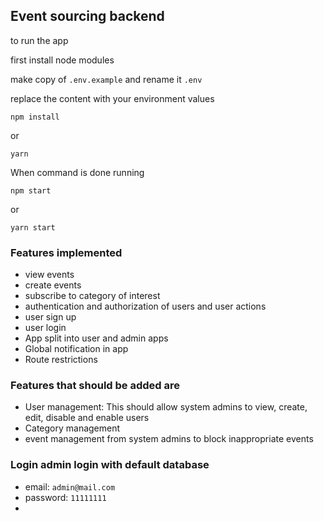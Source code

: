 ## Event sourcing backend

to run the app

first install node modules

make copy of `.env.example` and rename it `.env`

replace the content with your environment values

`npm install`

or

`yarn`

When command is done running

`npm start`

or

`yarn start`


### Features implemented
- view events
- create events
- subscribe to category of interest
- authentication and authorization of users and user actions
- user sign up
- user login
- App split into user and admin apps
- Global notification in app
- Route restrictions


### Features that should be added are
- User management: This should allow system admins to view, create, edit, disable and enable users
- Category management
- event management from system admins to block inappropriate events

### Login admin login with default database
- email: `admin@mail.com`
- password: `11111111`
- 
